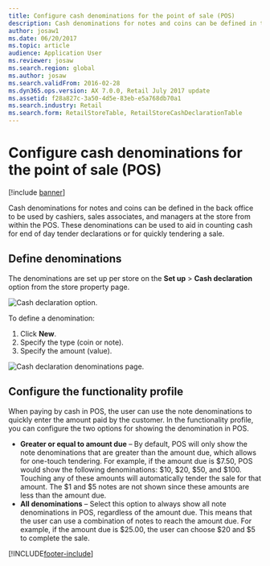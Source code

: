 ```yaml
---
title: Configure cash denominations for the point of sale (POS)
description: Cash denominations for notes and coins can be defined in the back office to be used by cashiers, sales associates, and managers at the store from within the POS.
author: josaw1
ms.date: 06/20/2017
ms.topic: article
audience: Application User
ms.reviewer: josaw
ms.search.region: global
ms.author: josaw
ms.search.validFrom: 2016-02-28
ms.dyn365.ops.version: AX 7.0.0, Retail July 2017 update
ms.assetid: f28a827c-3a50-4d5e-83eb-e5a768db70a1
ms.search.industry: Retail
ms.search.form: RetailStoreTable, RetailStoreCashDeclarationTable
---
```


# Configure cash denominations for the point of sale (POS)

[!include [banner](includes/banner.md)]

Cash denominations for notes and coins can be defined in the back office to be used by cashiers, sales associates, and managers at the store from within the POS. These denominations can be used to aid in counting cash for end of day tender declarations or for quickly tendering a sale.

## Define denominations

The denominations are set up per store on the **Set up** \> **Cash declaration** option from the store property page.

![Cash declaration option.](./media/image1-denomination.png)

To define a denomination:

1. Click **New**.
1. Specify the type (coin or note).
1. Specify the amount (value).

![Cash declaration denominations page.](./media/image2-denomination.png)

## Configure the functionality profile

When paying by cash in POS, the user can use the note denominations to quickly enter the amount paid by the customer. In the functionality profile, you can configure the two options for showing the denomination in POS.

- **Greater or equal to amount due** – By default, POS will only show the note denominations that are greater than the amount due, which allows for one-touch tendering. For example, if the amount due is $7.50, POS would show the following denominations: $10, $20, $50, and $100. Touching any of these amounts will automatically tender the sale for that amount. The $1 and $5 notes are not shown since these amounts are less than the amount due.
- **All denominations** – Select this option to always show all note denominations in POS, regardless of the amount due. This means that the user can use a combination of notes to reach the amount due. For example, if the amount due is $25.00, the user can choose $20 and $5 to complete the sale.


[!INCLUDE[footer-include](../includes/footer-banner.md)]
